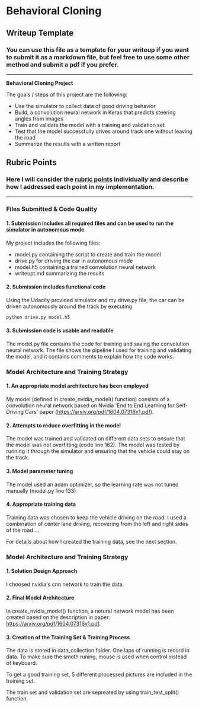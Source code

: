 # **Behavioral Cloning** 

## Writeup Template

### You can use this file as a template for your writeup if you want to submit it as a markdown file, but feel free to use some other method and submit a pdf if you prefer.

---

**Behavioral Cloning Project**

The goals / steps of this project are the following:
* Use the simulator to collect data of good driving behavior
* Build, a convolution neural network in Keras that predicts steering angles from images
* Train and validate the model with a training and validation set
* Test that the model successfully drives around track one without leaving the road
* Summarize the results with a written report

## Rubric Points
### Here I will consider the [rubric points](https://review.udacity.com/#!/rubrics/432/view) individually and describe how I addressed each point in my implementation.  

---
### Files Submitted & Code Quality

#### 1. Submission includes all required files and can be used to run the simulator in autonomous mode

My project includes the following files:
* model.py containing the script to create and train the model
* drive.py for driving the car in autonomous mode
* model.h5 containing a trained convolution neural network 
* writeupt.md summarizing the results

#### 2. Submission includes functional code
Using the Udacity provided simulator and my drive.py file, the car can be driven autonomously around the track by executing 
```sh
python drive.py model.h5
```

#### 3. Submission code is usable and readable

The model.py file contains the code for training and saving the convolution neural network. The file shows the pipeline I used for training and validating the model, and it contains comments to explain how the code works.

### Model Architecture and Training Strategy

#### 1. An appropriate model architecture has been employed

My model (defined in create_nvidia_model() function) consists of a convolution neural network based on Nvidia 'End to End Learning for Self-Driving Cars' paper (https://arxiv.org/pdf/1604.07316v1.pdf). 

#### 2. Attempts to reduce overfitting in the model

The model was trained and validated on different data sets to ensure that the model was not overfitting (code line 162). The model was tested by running it through the simulator and ensuring that the vehicle could stay on the track.

#### 3. Model parameter tuning

The model used an adam optimizer, so the learning rate was not tuned manually (model.py line 133).

#### 4. Appropriate training data

Training data was chosen to keep the vehicle driving on the road. I used a combination of center lane driving, recovering from the left and right sides of the road ... 

For details about how I created the training data, see the next section. 

### Model Architecture and Training Strategy

#### 1. Solution Design Approach

I choosed nvidia's cnn network to train the data. 

#### 2. Final Model Architecture

In create_nvidia_model() function, a netural network model has been created based on the description in paper: https://arxiv.org/pdf/1604.07316v1.pdf.

#### 3. Creation of the Training Set & Training Process

The data is stored in data_collection folder. One laps of running is record in data. To make sure the smoth runing, mouse is used when control instead of keyboard. 

To get a good training set, 5 different processed pictures are included in the training set. 

The train set and validation set are sepreated by using train_test_split() function.


